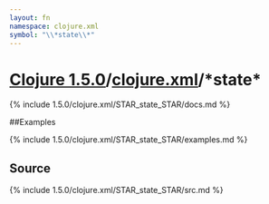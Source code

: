 ```yaml
---
layout: fn
namespace: clojure.xml
symbol: "\\*state\\*"
---
```


# [Clojure 1.5.0](../../)/[clojure.xml](../)/\*state\*

{% include 1.5.0/clojure.xml/STAR_state_STAR/docs.md %}

##Examples

{% include 1.5.0/clojure.xml/STAR_state_STAR/examples.md %}
## Source
{% include 1.5.0/clojure.xml/STAR_state_STAR/src.md %}

